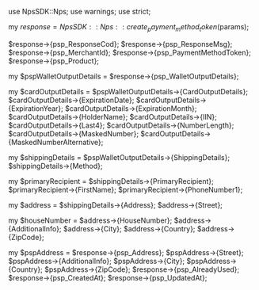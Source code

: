 use NpsSDK::Nps;
use warnings;
use strict;

my $response = NpsSDK::Nps::create_payment_method_token($params);

$response->{psp_ResponseCod};
$response->{psp_ResponseMsg};
$response->{psp_MerchantId};
$response->{psp_PaymentMethodToken};
$response->{psp_Product};

my $pspWalletOutputDetails = $response->{psp_WalletOutputDetails};

my $cardOutputDetails = $pspWalletOutputDetails->{CardOutputDetails};
$cardOutputDetails->{ExpirationDate};
$cardOutputDetails->{ExpirationYear};
$cardOutputDetails->{ExpirationMonth};
$cardOutputDetails->{HolderName};
$cardOutputDetails->{IIN};
$cardOutputDetails->{Last4};
$cardOutputDetails->{NumberLength};
$cardOutputDetails->{MaskedNumber};
$cardOutputDetails->{MaskedNumberAlternative};

my $shippingDetails = $pspWalletOutputDetails->{ShippingDetails};
$shippingDetails->{Method};

my $primaryRecipient = $shippingDetails->{PrimaryRecipient};
$primaryRecipient->{FirstName};
$primaryRecipient->{PhoneNumber1};

my $address = $shippingDetails->{Address};
$address->{Street};

my $houseNumber = $address->{HouseNumber};
$address->{AdditionalInfo};
$address->{City};
$address->{Country};
$address->{ZipCode};

my $pspAddress = $response->{psp_Address};
$pspAddress->{Street};
$pspAddress->{AdditionalInfo};
$pspAddress->{City};
$pspAddress->{Country};
$pspAddress->{ZipCode};
$response->{psp_AlreadyUsed};
$response->{psp_CreatedAt};
$response->{psp_UpdatedAt};
